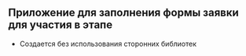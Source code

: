  ## Приложение для заполнения формы заявки для участия в этапе
* Создается без использования сторонних библиотек